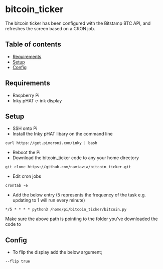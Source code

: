 # bitcoin_ticker
The bitcoin ticker has been configured with the Bitstamp BTC API, and refreshes the screen based on a CRON job.

## Table of contents
* [Requirements](#requirements)
* [Setup](#setup)
* [Config](#config)


## Requirements
- Raspberry Pi
- Inky pHAT e-ink display

## Setup
- SSH onto Pi
- Install the Inky pHAT libary on the command line
```
curl https://get.pimoroni.com/inky | bash
```
- Reboot the Pi
- Download the bitcoin_ticker code to any your home directory
```
git clone https://github.com/naviavia/bitcoin_ticker.git
```
- Edit cron jobs
```
crontab -e
```
- Add the below entry (5 represents the frequency of the task e.g. updating to 1 will run every minute)
```
*/5 * * * * python3 /home/pi/bitcoin_ticker/bitcoin.py
```
Make sure the above path is pointing to the folder you've downloaded the code to

## Config
- To flip the display add the below argument;

```
--flip true
```
